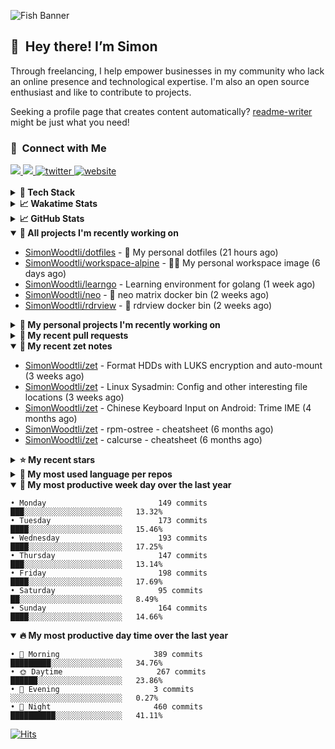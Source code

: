 ![Fish Banner](assets/fish.webp)

## 👋 &nbsp;Hey there! I’m Simon

Through freelancing, I help empower businesses in my community who lack
an online presence and technological expertise. I'm also an open source
enthusiast and like to contribute to projects.

Seeking a profile page that creates content automatically?
[readme-writer] might be just what you need!

### 🤝 &nbsp;Connect with Me

<div align="left">
<a href="https://linkedin.com/in/simonwoodtli" target="_blank">
<img src="https://img.shields.io/badge/linkedin-1E77B5?style=for-the-badge&logo=linkedin&logoColor=white alt=linkedin" />
</a>
<a href="https://github.com/simonwoodtli" target="_blank">
<img src="https://img.shields.io/badge/github-24292E?style=for-the-badge&logo=github&logoColor=white alt=github" />
</a>
<a href="https://twitter.com/simonwoodtlidev" target="_blank">
<img src="https://img.shields.io/badge/twitter-26a7de?style=for-the-badge&logo=twitter&logoColor=white" alt="twitter"/>
</a>
<a href="https://simonwoodtli.com" target="_blank">
<img src="https://img.shields.io/badge/website-E2925F?style=for-the-badge&logo=google-chrome&logoColor=white" alt="website"/>
</a>
</div>
<br/>


<details>
  <summary><b>🧰 Tech Stack</b></summary>
  <div align="center">
  <a href="https://skillicons.dev" target="_blank">
  <img src="https://skillicons.dev/icons?i=js,html,css,bash,python,go,postgresql,docker,vim,linux" alt="JavaScript, HTML, CSS, Bash, Python, Go, PostgreSQL, Docker, Vim,
  Linux">
  </a>
  </div>
</details>

<details>
  <summary><b>📈 Wakatime Stats</b></summary>
  <p align="center"><a href="https://wakatime.com/@SimonWoodtli">
  <img align="center" width="400" height="300" src="https://wakatime.com/share/@SimonWoodtli/7761bcef-e104-47d9-912a-dfd6bf08868b.svg" />
  </a>
  <a href="https://wakatime.com/@SimonWoodtli">
  <img align="center" width="400" height="300" src="https://wakatime.com/share/@SimonWoodtli/341953df-6a40-47b7-8220-ace4eabe0a17.svg" />
  </a></p>

  <h4><b>💬 I've been working with the following languages over the last 7 days</b></h4>

```
• GDScript3                      12 hrs 26 mins                 ████████████░░░░░░░░░░░░░   49.72%
• Bash                           6 hrs 56 mins                  ███████░░░░░░░░░░░░░░░░░░   27.71%
• MySQL                          1 hr 38 mins                   ██░░░░░░░░░░░░░░░░░░░░░░░   6.57%
• Ezhil                          1 hr 10 mins                   █░░░░░░░░░░░░░░░░░░░░░░░░   4.69%
• YAML                           49 mins                        █░░░░░░░░░░░░░░░░░░░░░░░░   3.32%
• TSQL                           48 mins                        █░░░░░░░░░░░░░░░░░░░░░░░░   3.25%
• Markdown                       43 mins                        █░░░░░░░░░░░░░░░░░░░░░░░░   2.91%
• log                            7 mins                         ░░░░░░░░░░░░░░░░░░░░░░░░░   0.49%
• JSON                           7 mins                         ░░░░░░░░░░░░░░░░░░░░░░░░░   0.48%
• ActionScript 3                 3 mins                         ░░░░░░░░░░░░░░░░░░░░░░░░░   0.24%
• Objective-C                    3 mins                         ░░░░░░░░░░░░░░░░░░░░░░░░░   0.2%
• conf                           2 mins                         ░░░░░░░░░░░░░░░░░░░░░░░░░   0.19%
• desktop                        1 min                          ░░░░░░░░░░░░░░░░░░░░░░░░░   0.12%
• Vim Script                     1 min                          ░░░░░░░░░░░░░░░░░░░░░░░░░   0.1%
```

  <h4>👷 I've been working on the following projects over the last 7 days</h4>

```
• dotfiles                       10 hrs 32 mins                 ███████████░░░░░░░░░░░░░░   42.12%
• Private                        9 hrs 7 mins                   █████████░░░░░░░░░░░░░░░░   36.45%
• Unknown Project                3 hrs 40 mins                  ████░░░░░░░░░░░░░░░░░░░░░   14.68%
• workspace-alpine               1 hr 22 mins                   █░░░░░░░░░░░░░░░░░░░░░░░░   5.53%
• zet                            10 mins                        ░░░░░░░░░░░░░░░░░░░░░░░░░   0.7%
• cloud-os                       7 mins                         ░░░░░░░░░░░░░░░░░░░░░░░░░   0.53%
```

  <h4><b>🛠️ I've been working with the following editors over the last 7 days</b></h4>

```
• Vim                            25 hrs 1 min                   █████████████████████████   100%
```

  <h4><b>💻 I've been working with the following operating systems over the last 7 days</b></h4>

```
• Linux                          25 hrs 1 min                   █████████████████████████   100%
```

</details>

<details>
  <summary><b>📈 GitHub Stats</b></summary>
  <div align="center">
  <a href="https://github.com/anuraghazra/github-readme-stats"> 
  <img src="https://github-readme-stats.vercel.app/api?username=simonwoodtli&theme=onedark&show_icons=true&hide_rank=true&custom_title=Stats&count_private=true&hide_border=true&hide=issues&line_height=24&bg_color=0d1117" alt="Github Stats">
  <img src="https://github-readme-stats.vercel.app/api/top-langs/?username=simonwoodtli&layout=compact&theme=onedark&count_private=true&hide_border=true&bg_color=0d1117" alt="Top Langs">
  </a>
  </div>
</details>

<details open="">
  <summary><b>👷 All projects I'm recently working on</b></summary>

* [SimonWoodtli/dotfiles](https://github.com/SimonWoodtli/dotfiles) - 🏡 My personal dotfiles (21 hours ago)
* [SimonWoodtli/workspace-alpine](https://github.com/SimonWoodtli/workspace-alpine) - 🤖🐳 My personal workspace image (6 days ago)
* [SimonWoodtli/learngo](https://github.com/SimonWoodtli/learngo) - Learning environment for golang (1 week ago)
* [SimonWoodtli/neo](https://github.com/SimonWoodtli/neo) - 🐋 neo matrix docker bin (2 weeks ago)
* [SimonWoodtli/rdrview](https://github.com/SimonWoodtli/rdrview) - 🐋 rdrview docker bin (2 weeks ago)

</details>
<details>
  <summary><b>🌱 My personal projects I'm recently working on</b></summary>

* [SimonWoodtli/dotfiles](https://github.com/SimonWoodtli/dotfiles) - 🏡 My personal dotfiles (21 hours ago)
* [SimonWoodtli/workspace-alpine](https://github.com/SimonWoodtli/workspace-alpine) - 🤖🐳 My personal workspace image (6 days ago)
* [SimonWoodtli/learngo](https://github.com/SimonWoodtli/learngo) - Learning environment for golang (1 week ago)
* [SimonWoodtli/neo](https://github.com/SimonWoodtli/neo) - 🐋 neo matrix docker bin (2 weeks ago)
* [SimonWoodtli/rdrview](https://github.com/SimonWoodtli/rdrview) - 🐋 rdrview docker bin (2 weeks ago)

</details>
<details>
  <summary><b>🔨 My recent pull requests</b></summary>

* [feat: add wireguard-generate-keys script](https://github.com/SimonWoodtli/dotfiles-old/pull/14) on [SimonWoodtli/dotfiles-old](https://github.com/SimonWoodtli/dotfiles-old) (12 months ago)
* [feat: add video-to-gif script](https://github.com/SimonWoodtli/dotfiles-old/pull/13) on [SimonWoodtli/dotfiles-old](https://github.com/SimonWoodtli/dotfiles-old) (12 months ago)
* [feat: add spoof-mac-linux script](https://github.com/SimonWoodtli/dotfiles-old/pull/12) on [SimonWoodtli/dotfiles-old](https://github.com/SimonWoodtli/dotfiles-old) (12 months ago)
* [feat: add sp-tmux script](https://github.com/SimonWoodtli/dotfiles-old/pull/11) on [SimonWoodtli/dotfiles-old](https://github.com/SimonWoodtli/dotfiles-old) (13 months ago)
* [feat: add sp script](https://github.com/SimonWoodtli/dotfiles-old/pull/10) on [SimonWoodtli/dotfiles-old](https://github.com/SimonWoodtli/dotfiles-old) (13 months ago)

</details>
<details open="">
  <summary><b>📝 My recent zet notes</b></summary>

* [SimonWoodtli/zet](https://github.com/SimonWoodtli/zet/tree/5c90053d8e9e429e7f6f68f557c97d080eaeb3b2/20230908235916) - Format HDDs with LUKS encryption and auto-mount (3 weeks ago)
* [SimonWoodtli/zet](https://github.com/SimonWoodtli/zet/tree/f4e6f009cb8f8ff44e9646977125d87dd8f845f9/20230908235236) - Linux Sysadmin: Config and other interesting file locations (3 weeks ago)
* [SimonWoodtli/zet](https://github.com/SimonWoodtli/zet/tree/d442487a83af583abd23719912a1c1f7496cff33/20230620172505) - Chinese Keyboard Input on Android: Trime IME (4 months ago)
* [SimonWoodtli/zet](https://github.com/SimonWoodtli/zet/tree/3d9625f8bc632c595fa8b28b6f6f09026dd9eec2/20230418171555) - rpm-ostree - cheatsheet (6 months ago)
* [SimonWoodtli/zet](https://github.com/SimonWoodtli/zet/tree/ac39e3c3413746ceaca835b27435b1307b8ece5a/20230405141750) - calcurse - cheatsheet (6 months ago)

</details>
<details>
  <summary><b>⭐ My recent stars</b></summary>

* [NetworkBlockDevice/nbd](https://github.com/NetworkBlockDevice/nbd) - Network Block Device (1 week ago)
* [SpotX-CLI/SpotX-Linux](https://github.com/SpotX-CLI/SpotX-Linux) - Spotify Ad blocker based on SpotX for Linux (2 weeks ago)
* [webmin/webmin](https://github.com/webmin/webmin) - Powerful and flexible web-based server management control panel (2 weeks ago)
* [rustdesk/rustdesk](https://github.com/rustdesk/rustdesk) - An open-source remote desktop, and alternative to TeamViewer. (5 months ago)
* [essembeh/gnome-extensions-cli](https://github.com/essembeh/gnome-extensions-cli) - Command line tool to manage your Gnome Shell extensions (5 months ago)

</details>
<details>
  <summary><b>💬 My most used language per repos</b></summary>

```
• Shell                          15 repos                       █████████████████░░░░░░░░   68.18%
• Dockerfile                     1 repo                         █░░░░░░░░░░░░░░░░░░░░░░░░   4.55%
• JavaScript                     1 repo                         █░░░░░░░░░░░░░░░░░░░░░░░░   4.55%
• CSS                            3 repos                        ███░░░░░░░░░░░░░░░░░░░░░░   13.64%
• Nix                            1 repo                         █░░░░░░░░░░░░░░░░░░░░░░░░   4.55%
• HTML                           1 repo                         █░░░░░░░░░░░░░░░░░░░░░░░░   4.55%
```

</details>
<details open="">
  <summary><b>📆 My most productive week day over the last year</b></summary>

```
• Monday                         149 commits                    ███░░░░░░░░░░░░░░░░░░░░░░   13.32%
• Tuesday                        173 commits                    ████░░░░░░░░░░░░░░░░░░░░░   15.46%
• Wednesday                      193 commits                    ████░░░░░░░░░░░░░░░░░░░░░   17.25%
• Thursday                       147 commits                    ███░░░░░░░░░░░░░░░░░░░░░░   13.14%
• Friday                         198 commits                    ████░░░░░░░░░░░░░░░░░░░░░   17.69%
• Saturday                       95 commits                     ██░░░░░░░░░░░░░░░░░░░░░░░   8.49%
• Sunday                         164 commits                    ████░░░░░░░░░░░░░░░░░░░░░   14.66%
```

</details>
<details open="">
  <summary><b>🔥 My most productive day time over the last year</b></summary>

```
• 🌅 Morning                     389 commits                    █████████░░░░░░░░░░░░░░░░   34.76%
• 🌞 Daytime                     267 commits                    ██████░░░░░░░░░░░░░░░░░░░   23.86%
• 🌇 Evening                     3 commits                      ░░░░░░░░░░░░░░░░░░░░░░░░░   0.27%
• 🌃 Night                       460 commits                    ██████████░░░░░░░░░░░░░░░   41.11%
```

</details>

[![Hits](https://hits.seeyoufarm.com/api/count/incr/badge.svg?url=https%3A%2F%2Fgithub.com%2Fsimonwoodtli&count_bg=%23689D6A&title_bg=%23282828&icon=&icon_color=%23E7E7E7&title=views+%28today+%2F+total%29&edge_flat=false)](https://hits.seeyoufarm.com)

[readme-writer]: <https://github.com/SimonWoodtli/readme-writer>

